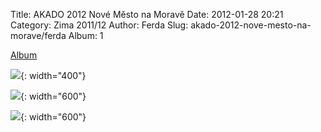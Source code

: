 Title: AKADO 2012 Nové Město na Moravě
Date: 2012-01-28 20:21
Category: Zima 2011/12
Author: Ferda
Slug: akado-2012-nove-mesto-na-morave/ferda
Album: 1

[Album](https://get.google.com/albumarchive/105900061350214611526/album/AF1QipNj0WUvGNdTH0yRgukJNafxePlcgSM2IVoggqra)

![]({static}/static/zima-2011-12/alba/dsc00063.jpg){: width="400"}

![]({static}/static/zima-2011-12/alba/dsc00107.jpg){: width="600"}

![]({static}/static/zima-2011-12/alba/dsc00144.jpg){: width="600"}
